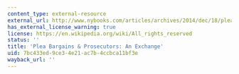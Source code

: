 ```yaml
---
content_type: external-resource
external_url: http://www.nybooks.com/articles/archives/2014/dec/18/plea-bargains-prosecutors-exchange/?insrc=hpma
has_external_license_warning: true
license: https://en.wikipedia.org/wiki/All_rights_reserved
status: ''
title: 'Plea Bargains & Prosecutors: An Exchange'
uid: 7bc433ed-9ce3-4e21-ac7b-4ccbca11bf3e
wayback_url: ''
---
```


